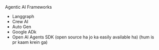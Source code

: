 Agentic AI Frameworks
- Langgraph
- Crew AI
- Auto Gen
- Google ADk
- Open AI Agents SDK  (open source ha jo ka easily available ha) (hum is pr kaam krein ga)